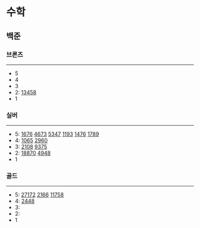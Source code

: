 # 수학
## 
## 백준

### 브론즈

---

- 5
- 4
- 3
- 2:
[13458](13458%2F13458.md)
- 1

### 실버

---

- 5:
[1676](1676%2F1676.md)
[4673](%EC%8B%A4%EB%B2%84%2F4673%2F4673.md)
[5347](%EC%8B%A4%EB%B2%84%2F5347%2F5347.md)
[1193](%EC%8B%A4%EB%B2%84%2F1193%2F1193.md)
[1476](%EC%8B%A4%EB%B2%84%2F1476%2F1476.md)
[1789](%EC%8B%A4%EB%B2%84%2F1789%2F1789.md)
- 4:
[1065](1065%2F1065.md)
[2960](%EC%97%90%EB%9D%BC%ED%86%A0%EC%8A%A4%ED%85%8C%EB%84%A4%EC%8A%A4%EC%9D%98%EC%B2%B4%2F2960%2F2960.md)
- 3:
[2108](%EC%8B%A4%EB%B2%84%2F2108%2F2108.md)
[9375](%EC%8B%A4%EB%B2%84%2F9375%2F9375.md)
- 2:
[18870](%EC%8B%A4%EB%B2%84%2F18870%2F18870.md)
[4948](%EC%8B%A4%EB%B2%84%2F4948%2F4948.md)
- 1

### 골드

---

- 5: 
[27172](27172%2F27172.md)
[2166](%EA%B8%B0%ED%95%98%ED%95%99%2F2166%2F2166.md)
[11758](%EA%B8%B0%ED%95%98%ED%95%99%2F11758%2F11758.md)
- 4:
[2448](%EA%B8%B0%ED%95%98%ED%95%99%2F2448%2F2448.md)
- 3:
- 2:
- 1

